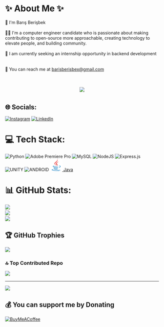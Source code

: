 # ✨ About Me ✨
👋  I'm Barış Berişbek<br><br>👨‍💻  I'm a computer engineer candidate who is passionate about making contributing to open-source more approachable, creating technology to elevate people, and building community.<br><br>🏢  I am currently seeking an internship opportunity in backend development<br><br><br>📩  You can reach me at barisberisbex@gmail.com

<!--- A N I M A T E D   T E X T --->

<h1 align="center">
  <a href="https://git.io/typing-svg">
    <img src="https://readme-typing-svg.herokuapp.com?font=Poppins&size=40&pause=1000&color=FFFFFF&center=true&vCenter=true&width=435&height=50&lines=Hey+There!;It's+Mr.+BB!"/>
  </a>
</h1>


## 🌐 Socials:
[![Instagram](https://img.shields.io/badge/Instagram-%23E4405F.svg?logo=Instagram&logoColor=white)](https://instagram.com/mrbarisberisbek) [![LinkedIn](https://img.shields.io/badge/LinkedIn-%230077B5.svg?logo=linkedin&logoColor=white)](https://www.linkedin.com/in/bar%C4%B1%C5%9F-beri%C5%9Fbek-ba67b0235/)


# 💻 Tech Stack:
![Python](https://img.shields.io/badge/python-3670A0?style=for-the-badge&logo=python&logoColor=ffdd54) ![Adobe Premiere Pro](https://img.shields.io/badge/Adobe%20Premiere%20Pro-9999FF.svg?style=for-the-badge&logo=Adobe%20Premiere%20Pro&logoColor=white) ![MySQL](https://img.shields.io/badge/mysql-%2300f.svg?style=for-the-badge&logo=mysql&logoColor=white) ![NodeJS](https://img.shields.io/badge/node.js-6DA55F?style=for-the-badge&logo=node.js&logoColor=white) ![Express.js](https://img.shields.io/badge/express.js-%23404d59.svg?style=for-the-badge&logo=express&logoColor=%2361DAFB) ![UNITY](https://img.shields.io/badge/Unity-%2320232a.svg?style=for-the-badge&logo=unity&logoColor=white) ![ANDROID](https://img.shields.io/badge/android-%2320232a.svg?style=for-the-badge&logo=android&logoColor=%a4c639)
<a href="https://www.java.com" target="_blank" rel="noreferrer">
  <img src="https://raw.githubusercontent.com/devicons/devicon/master/icons/java/java-original.svg" alt="Java" width="40" height="40"/>
  Java
</a>


# 📊 GitHub Stats:
![](https://github-readme-stats.vercel.app/api?username=barisberisbek&theme=dark&hide_border=false&include_all_commits=false&count_private=false)<br/>
![](https://github-readme-streak-stats.herokuapp.com/?user=barisberisbek&theme=dark&hide_border=false)<br/>
![](https://github-readme-stats.vercel.app/api/top-langs/?username=barisberisbek&theme=dark&hide_border=false&include_all_commits=false&count_private=false&layout=compact)

## 🏆 GitHub Trophies
![](https://github-profile-trophy.vercel.app/?username=barisberisbek&theme=darkhub&no-frame=false&no-bg=false&margin-w=4)

### 🔝 Top Contributed Repo
![](https://github-contributor-stats.vercel.app/api?username=barisberisbek&limit=5&theme=nord&combine_all_yearly_contributions=true)

---
[![](https://visitcount.itsvg.in/api?id=barisberisbek&icon=6&color=0)](https://visitcount.itsvg.in)

  ## 💰 You can support me by Donating
  [![BuyMeACoffee](https://img.shields.io/badge/Buy%20Me%20a%20Coffee-ffdd00?style=for-the-badge&logo=buy-me-a-coffee&logoColor=black)](https://buymeacoffee.com/barisberisbek) 

  
<!-- Proudly created with GPRM ( https://gprm.itsvg.in ) -->
